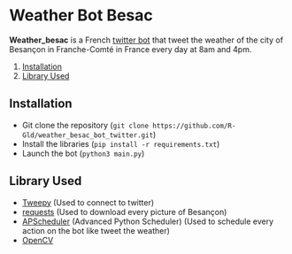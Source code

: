 # Weather Bot Besac
**Weather_besac** is a French [twitter bot](https://twitter.com/BesanconMeteo) that tweet the weather of the city of Besançon in Franche-Comté in France every day at 8am and 4pm.

1. [Installation](#Installation)
1. [Library Used](#Library-Used)

## Installation

- Git clone the repository (`git clone https://github.com/R-Gld/weather_besac_bot_twitter.git`)
- Install the libraries (`pip install -r requirements.txt`)
- Launch the bot (`python3 main.py`)

## Library Used
- [Tweepy](https://github.com/tweepy/tweepy) (Used to connect to twitter)
- [requests](https://github.com/psf/requests) (Used to download every picture of Besançon)
- [APScheduler](https://github.com/agronholm/apscheduler/tree/master) (Advanced Python Scheduler) (Used to schedule every action on the bot like tweet the weather)
- [OpenCV](https://github.com/opencv/opencv-python)